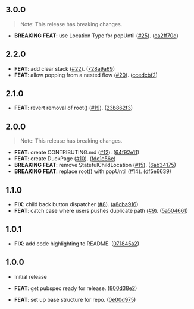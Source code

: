 ## 3.0.0

> Note: This release has breaking changes.

 - **BREAKING** **FEAT**: use Location Type for popUntil ([#25](https://github.com/collectiveuk/packages/issues/25)). ([ea2ff70d](https://github.com/collectiveuk/packages/commit/ea2ff70d447915eff4ddb71b2a4093bfdede665f))

## 2.2.0

 - **FEAT**: add clear stack ([#22](https://github.com/collectiveuk/packages/issues/22)). ([728a9a69](https://github.com/collectiveuk/packages/commit/728a9a6919b724734cc1be739d425f1d6092563e))
 - **FEAT**: allow popping from a nested flow ([#20](https://github.com/collectiveuk/packages/issues/20)). ([ccedcbf2](https://github.com/collectiveuk/packages/commit/ccedcbf217ce3775b68cd124642c58a4ce6b198c))

## 2.1.0

 - **FEAT**: revert removal of root() ([#19](https://github.com/collectiveuk/packages/issues/19)). ([23b862f3](https://github.com/collectiveuk/packages/commit/23b862f3bc613d24632a89c3cf915f5dd9fdfbed))

## 2.0.0

> Note: This release has breaking changes.

 - **FEAT**: create CONTRIBUTING.md ([#12](https://github.com/collectiveuk/packages/issues/12)). ([64f92e11](https://github.com/collectiveuk/packages/commit/64f92e11296459892afbf2247e4779524715a7e3))
 - **FEAT**: create DuckPage ([#10](https://github.com/collectiveuk/packages/issues/10)). ([fdc1e56e](https://github.com/collectiveuk/packages/commit/fdc1e56eb22a249e582208b9955d311d64faa03b))
 - **BREAKING** **FEAT**: remove StatefulChildLocation ([#15](https://github.com/collectiveuk/packages/issues/15)). ([6ab34175](https://github.com/collectiveuk/packages/commit/6ab3417519c15021d3d0cd2b318499a994337c90))
 - **BREAKING** **FEAT**: replace root() with popUntil ([#14](https://github.com/collectiveuk/packages/issues/14)). ([df5e6639](https://github.com/collectiveuk/packages/commit/df5e66393366a7d729c27c2f4b057e734ece6ea4))

## 1.1.0

 - **FIX**: child back button dispatcher ([#8](https://github.com/collectiveuk/packages/issues/8)). ([a8cba916](https://github.com/collectiveuk/packages/commit/a8cba916b7b4037d6ef80909bcb3af3ba435b2e7))
 - **FEAT**: catch case where users pushes duplicate path ([#9](https://github.com/collectiveuk/packages/issues/9)). ([5a504661](https://github.com/collectiveuk/packages/commit/5a504661770c19b9108e922e4c9a2b67f8a47002))

## 1.0.1

 - **FIX**: add code highlighting to README. ([071845a2](https://github.com/collectiveuk/packages/commit/071845a299341f7338c0785095039d749d80f19f))

## 1.0.0

 - Initial release

 - **FEAT**: get pubspec ready for release. ([800d38e2](https://github.com/collectiveuk/packages/commit/800d38e2b0e5387f69dd5df8f880c618dee408b9))
 - **FEAT**: set up base structure for repo. ([0e00d975](https://github.com/collectiveuk/packages/commit/0e00d97510bd602b8dadd8c4555d2ac3d29014d9))

